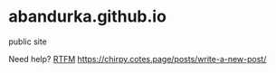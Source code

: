 # abandurka.github.io
public site

Need help? [RTFM](https://github.com/jeffreytse/jekyll-spaceship)
https://chirpy.cotes.page/posts/write-a-new-post/